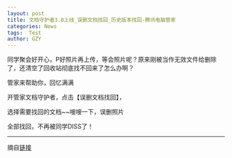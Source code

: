 ```yaml
---
layout: post
title: 文档守护者3.0上线_误删文档找回_历史版本找回-腾讯电脑管家
categories: News
tags:  Test
author: GZY
---
```


同学聚会好开心，P好照片再上传，等会照片呢？原来刚被当作无效文件给删除了，还清空了回收站彻底找不回来了怎么办啊？

管家来帮助你，回忆满满

开管家文档守护者，点击【误删文档找回】，

选择需要找回的文档~~嗖嗖一下，误删照片

全部找回，不再被同学DISS了！

*****

摘自[链接](http://guanjia.qq.com/act/brand/201806wd/index.html?ADTAG=media.innerenter.gwshouye)